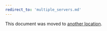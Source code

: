 ```yaml
---
redirect_to: 'multiple_servers.md'
---
```


This document was moved to [another location](multiple_servers.md).

<!-- This redirect file can be deleted February 1, 2021, or later. -->
<!-- Before deletion, see: https://docs.gitlab.com/ee/development/documentation/#move-or-rename-a-page -->
